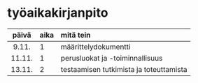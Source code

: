 # työaikakirjanpito

| päivä | aika | mitä tein  |
| :----:|:-----| :-----|
| 9.11. | 1    | määrittelydokumentti |
| 11.11. | 1    | perusluokat ja -toiminnallisuus |
| 13.11. | 2    | testaamisen tutkimista ja toteuttamista |
